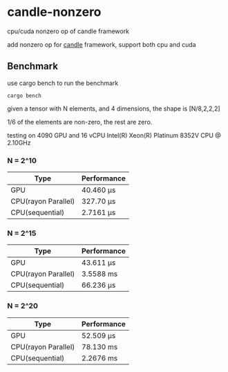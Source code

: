 # candle-nonzero
cpu/cuda nonzero op of candle framework

add nonzero op for [candle](https://github.com/huggingface/candle) framework, support both cpu and cuda

## Benchmark

use cargo bench to run the benchmark
```
cargo bench
```
given a tensor with N elements, and 4 dimensions, the shape is [N/8,2,2,2]

1/6 of the elements are non-zero, the rest are zero.

testing on  4090 GPU and 16 vCPU Intel(R) Xeon(R) Platinum 8352V CPU @ 2.10GHz


### N = 2^10
|  Type  | Performance |
| -----------   | -----------     |
| GPU     | 40.460 µs           |
| CPU(rayon Parallel)           |        327.70 µs         |
| CPU(sequential)| 2.7161 µs |

### N = 2^15

|  Type  | Performance |
| -----------   | -----------     |
| GPU     |  43.611 µs           |
| CPU(rayon Parallel)           |      3.5588 ms           |
| CPU(sequential)| 66.236 µs |

### N = 2^20

|  Type  | Performance |
| -----------   | -----------     |
| GPU     | 52.509 µs           |
| CPU(rayon Parallel)           |     78.130 ms            |
| CPU(sequential)| 2.2676 ms |

